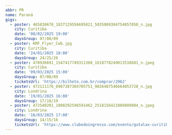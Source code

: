 ```yaml
---
abbr: PR
name: Paraná
gigs:
  - poster: 465830678_1837129556695821_5035809304754057050_n.jpg
    city: Curitiba
    date: '08/02/2025 19:00'
    daysGroup: 07/08/09
  - poster: KMF_Flyer_Cwb.jpg
    city: Curitiba
    date: '24/01/2025 18:00'
    daysGroup: 24/25/26
  - poster: 470936691_1547417749311360_1618778249013518681_n.jpeg
    city: Curitiba
    date: '09/03/2025 15:00'
    daysGroup: 07/08/09
    ticketsUrl: 'https://bilheto.com.br/comprar/2962'
  - poster: 472111176_8987387384705751_9026487546664053728_n.jpg
    city: Londrina
    date: '19/01/2025 16:00'
    daysGroup: 17/18/19
  - poster: 472540201_1808292596591462_2518156421089809804_n.jpeg
    city: Londrina
    date: '16/03/2025 17:00'
    daysGroup: 14/15/16
    ticketsUrl: 'https://www.clubedoingresso.com/evento/gutalax-curitiba'
---
```


